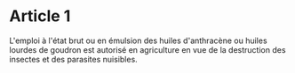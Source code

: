 # Article 1

L'emploi à l'état brut ou en émulsion des huiles d'anthracène ou huiles lourdes de goudron est autorisé en agriculture en vue de la destruction des insectes et des parasites nuisibles.
